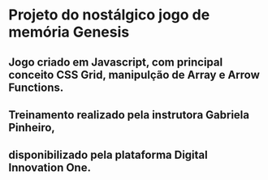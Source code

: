 # Projeto do nostálgico jogo  de memória Genesis 

## Jogo criado em Javascript, com principal conceito CSS Grid, manipulção de Array e Arrow Functions.

## Treinamento realizado pela instrutora Gabriela Pinheiro,
## disponibilizado pela plataforma Digital Innovation One.

###
